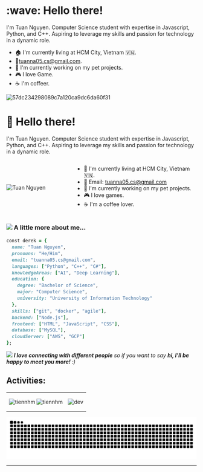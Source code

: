 <h1 align="left" id="macropower-title">:wave: Hello there! 
</h1>
<p align="left">
</p>
I'm Tuan Nguyen. Computer Science student with expertise in Javascript, Python, and C++. Aspiring to leverage my skills and passion for technology in a dynamic role.

- :house: I'm currently living at HCM City, Vietnam 🇻🇳.
- :email:tuanna05.cs@gmail.com.
- :dart: I'm currently working on my pet projects.
- :video_game: I love Game.
- :coffee: I'm coffeer.


![57dc234298089c7a120ca9dc6da60f31](https://github.com/anhtuan512002/anhtuan512002/assets/103402773/4551421d-329c-477c-9b45-e355c92c3c87)


<h1 align="left" id="macropower-title">👋 Hello there!</h1>
<p align="left"></p>
<p align="left">I'm Tuan Nguyen. Computer Science student with expertise in Javascript, Python, and C++. Aspiring to leverage my skills and passion for technology in a dynamic role.</p>

<div style="display: flex; align-items: center;">
  <div style="flex: 1;">
    <img src="https://github.com/anhtuan512002/anhtuan512002/assets/103402773/4551421d-329c-477c-9b45-e355c92c3c87" alt="Tuan Nguyen" style="max-width: 100%;">
  </div>
  <div style="flex: 2; padding-left: 20px;">
    <ul>
      <li>🏡 I'm currently living at HCM City, Vietnam 🇻🇳.</li>
      <li>📧 Email: <a href="mailto:tuanna05.cs@gmail.com">tuanna05.cs@gmail.com</a></li>
      <li>🎯 I'm currently working on my pet projects.</li>
      <li>🎮 I love games.</li>
      <li>☕ I'm a coffee lover.</li>
    </ul>
  </div>
</div>


### <img src="https://media.giphy.com/media/VgCDAzcKvsR6OM0uWg/giphy.gif" width="50"> A little more about me...  

```ruby
const derek = {
  name: "Tuan Nguyen",
  pronouns: "He/Him",
  email: "tuanna05.cs@gmail.com",
  languages: ["Python", "C++", "C#"],
  knowledgeAreas: ["AI", "Deep Learning"],
  education: {
    degree: "Bachelor of Science",
    major: "Computer Science",
    university: "University of Information Technology"
  },
  skills: ["git", "docker", "agile"],
  backend: ["Node.js"],
  frontend: ["HTML", "JavaScript", "CSS"],
  database: ["MySQL"],
  cloudServer: ["AWS", "GCP"]
};
```

<img src="https://media.giphy.com/media/LnQjpWaON8nhr21vNW/giphy.gif" width="60"> <em><b>I love connecting with different people</b> so if you want to say <b>hi, I'll be happy to meet you more!</b> :)</em>
## Activities:

<table style="width:100%;">
  <tr>
    <td>
      <img src="https://github-readme-stats.vercel.app/api/top-langs/?username=phucnt2002&bg_color=FFFFFF00&text_color=179fa3&layout=compact&hide=CSS&langs_count=10&custom_title=Top%20programing%20languages%20%20used" alt="tiennhm" width="100%"/>
      <img src="https://github-readme-stats.vercel.app/api?username=phucnt2002&bg_color=FFFFFF00&text_color=179fa3&show_icons=true&count_private=true&include_all_commits=true&custom_title=Activities%20on%20Github" alt="tiennhm" width="100%"/>
    </td>
    <td>
      <p align="center"> 
        <img src="https://cdn.dribbble.com/users/1059583/screenshots/4171367/coding-freak.gif" alt="dev" width="100%"/>
      </p>
    </td>
  </tr>
</table>
<picture>
  <source media="(prefers-color-scheme: dark)" srcset="https://raw.githubusercontent.com/anhtuan512002/anhtuan512002/output/github-contribution-grid-snake-dark.svg">
  <source media="(prefers-color-scheme: light)" srcset="https://raw.githubusercontent.com/anhtuan512002/anhtuan512002/output/github-contribution-grid-snake.svg">
  <img alt="github contribution grid snake animation" src="https://raw.githubusercontent.com/anhtuan512002/anhtuan512002/output/github-contribution-grid-snake.svg">
</picture>


---

